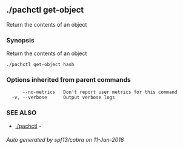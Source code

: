 ## ./pachctl get-object

Return the contents of an object

### Synopsis


Return the contents of an object

```
./pachctl get-object hash
```

### Options inherited from parent commands

```
      --no-metrics   Don't report user metrics for this command
  -v, --verbose      Output verbose logs
```

### SEE ALSO
* [./pachctl](./pachctl.md)	 - 

###### Auto generated by spf13/cobra on 11-Jan-2018
